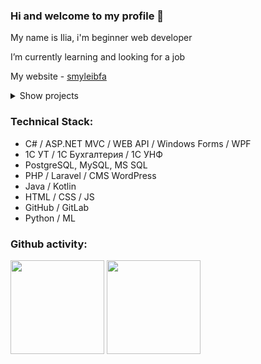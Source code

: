 ### Hi and welcome to my profile 👋 

My name is Ilia, i'm beginner web developer

I’m currently learning and looking for a job

My website - [smyleibfa](https://smylebifa.github.io)

<details>
  <summary>Show projects</summary>

- Automated accounting system for a football club (1C) - **[ASFC](https://github.com/smylebifa/1C/tree/main/%D0%A0%D0%B5%D1%88%D0%B5%D0%BD%D0%B8%D1%8F%20%D0%B7%D0%B0%D0%B4%D0%B0%D1%87/%D0%A1%D0%BE%D0%B7%D0%B4%D0%B0%D0%BD%D0%BD%D1%8B%D0%B5%20%D0%BA%D0%BE%D0%BD%D1%84%D0%B8%D0%B3%D1%83%D1%80%D0%B0%D1%86%D0%B8%D0%B8/%D0%A1%D0%B8%D1%81%D1%82%D0%B5%D0%BC%D0%B0%20%D1%84%D1%83%D1%82%D0%B1%D0%BE%D0%BB%D1%8C%D0%BD%D0%BE%D0%B3%D0%BE%20%D0%BA%D0%BB%D1%83%D0%B1%D0%B0)**

- Creating an electronic digital signature, sending by mail and verifying the signature (ASP NET, MVC) - **[DigitalSignature](https://github.com/smylebifa/CreateAndSendSignatureByGmail)**

- API for working with exchange rates (ASP NET, Web API) - **[ExchangeRates](https://github.com/smylebifa/ExchangeRates)**

- Web application for automating R&D processes (ASP NET, MVC) - **[RD2](https://github.com/smylebifa/RD2)** 

- Web site created as a Decision Support System for scrintific centers and researchers (CMS WordPress, JS) - **[SNTR](https://github.com/smylebifa/SNTR)** 

- Web application for tracking user purchases (ASP NET, MVC) - **[ProductsAccounting](https://github.com/smylebifa/ProductsAccounting)** and API (YML) - **[ProductAPI](https://github.com/smylebifa/ProductAPI)**  
  
- Android application - cryptography test (Kotlin) - **[CryptQuiz](https://github.com/smylebifa/CryptQuiz)**

- Application for differentiating user rights and storing encrypted data (Qt, C++) - **[SecInf](https://github.com/smylebifa/SecInf2)**

- Decisions of Web (HTML, CSS, JS) - **[Web](https://github.com/smylebifa/SolutionsWeb)**

- Configurations, external processing, 1C manual - **[1C](https://github.com/smylebifa/1C)**

- Web site for working with telegram groups, using Perl - **[WebTelegramBot](https://github.com/smylebifa/WebTelegramBot)** 

</details>

### Technical Stack:
* C# / ASP.NET MVC / WEB API / Windows Forms / WPF
* 1C УТ / 1C Бухгалтерия / 1C УНФ
* PostgreSQL, MySQL, MS SQL 
* PHP / Laravel / CMS WordPress
* Java / Kotlin
* HTML / CSS / JS
* GitHub / GitLab
* Python / ML

### Github activity:

<p>
   <a href="https://github-readme-stats.vercel.app/api?username=smylebifa&show_icons=true&count_private=true">
       <img height=150 src="https://github-readme-stats.vercel.app/api?username=smylebifa&show_icons=true&count_private=true&theme=tokyonight"/></a>
  
   <a href="https://github.com/smylebifa/github-readme-stats">
       <img height=150 src="https://github-readme-stats.vercel.app/api/top-langs/?username=smylebifa&layout=compact&theme=tokyonight"/></a>
</p>

<img src="https://smylebifa.com/ghpvc/?username=smylebifa&style=flat-square&color=blue" alt=""/>
